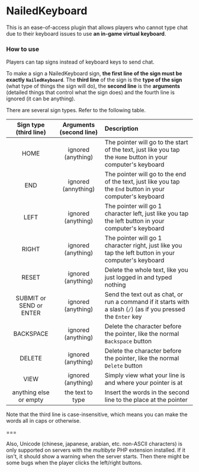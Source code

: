 NailedKeyboard
===
This is an ease-of-access plugin that allows players who cannot type chat due to their keyboard issues to use **an in-game virtual keyboard**.

### How to use
Players can tap signs instead of keyboard keys to send chat.

To make a sign a NailedKeyboard sign, **the first line of the sign must be exactly `NailedKeyboard`**. The **third line** of the sign is the **type of the sign** (what type of things the sign will do), the **second line** is the **arguments** (detailed things that control what the sign does) and the fourth line is ignored (it can be anything).

There are several sign types. Refer to the following table.

| Sign type (third line) | Arguments (second line) | Description |
| :--: | :--: | :--- |
| HOME | ignored (anything) | The pointer will go to the start of the text, just like you tap the `Home` button in your computer's keyboard |
| END | ignored (annything) | The pointer will go to the end of the text, just like you tap the `End` button in your computer's keyboard |
| LEFT | ignored (anything) | The pointer will go 1 character left, just like you tap the left button in your computer's keyboard |
| RIGHT | ignored (anything) | The pointer will go 1 character right, just like you tap the left button in your computer's keyboard |
| RESET | ignored (anything) | Delete the whole text, like you just logged in and typed nothing |
| SUBMIT or SEND or ENTER | ignored (anything) | Send the text out as chat, or run a command if it starts with a slash (`/`) (as if you pressed the `Enter` key |
| BACKSPACE | ignored (anything) | Delete the character before the pointer, like the normal `Backspace` button |
| DELETE | ignored (anything) | Delete the character before the pointer, like the normal `Delete` button |
| VIEW | ignored (anything) | Simply view what your line is and where your pointer is at |
| anything else or empty | the text to type | Insert the words in the second line to the place at the pointer

Note that the third line is case-insensitive, which means you can make the words all in caps or otherwise.

===

Also, Unicode (chinese, japanese, arabian, etc. non-ASCII characters) is only supported on servers with the _multibyte_ PHP extension installed. If it isn't, it should show a warning when the server starts. Then there might be some bugs when the player clicks the left/right buttons.
